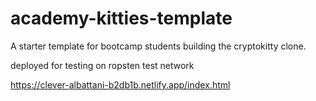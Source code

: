 # academy-kitties-template
A starter template for bootcamp students building the cryptokitty clone.

deployed for testing on ropsten test network

https://clever-albattani-b2db1b.netlify.app/index.html
